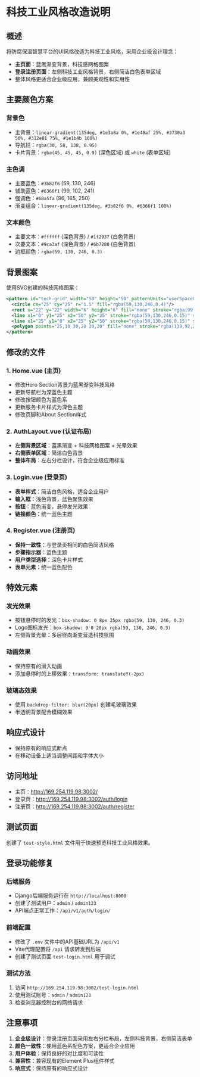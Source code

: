 # 科技工业风格改造说明

## 概述
将防腐保温智慧平台的UI风格改造为科技工业风格，采用企业级设计理念：
- **主页面**：蓝黑渐变背景，科技感网格图案
- **登录注册页面**：左侧科技工业风格背景，右侧简洁白色表单区域
- 整体风格更适合企业级应用，兼顾美观性和实用性

## 主要颜色方案

### 背景色
- 主背景：`linear-gradient(135deg, #1e3a8a 0%, #1e40af 25%, #3730a3 50%, #312e81 75%, #1e1b4b 100%)`
- 导航栏：`rgba(30, 58, 138, 0.95)`
- 卡片背景：`rgba(45, 45, 45, 0.9)` (深色区域) 或 `white` (表单区域)

### 主色调
- 主要蓝色：`#3b82f6` (59, 130, 246)
- 辅助蓝色：`#6366f1` (99, 102, 241)
- 强调色：`#60a5fa` (96, 165, 250)
- 渐变组合：`linear-gradient(135deg, #3b82f6 0%, #6366f1 100%)`

### 文本颜色
- 主要文本：`#ffffff` (深色背景) / `#1f2937` (白色背景)
- 次要文本：`#9ca3af` (深色背景) / `#6b7280` (白色背景)
- 边框颜色：`rgba(59, 130, 246, 0.3)`

## 背景图案
使用SVG创建的科技网格图案：
```svg
<pattern id="tech-grid" width="50" height="50" patternUnits="userSpaceOnUse">
  <circle cx="25" cy="25" r="1.5" fill="rgba(59,130,246,0.4)"/>
  <rect x="22" y="22" width="6" height="6" fill="none" stroke="rgba(99,102,241,0.3)" stroke-width="0.5"/>
  <line x1="0" y1="25" x2="50" y2="25" stroke="rgba(59,130,246,0.15)" stroke-width="0.5"/>
  <line x1="25" y1="0" x2="25" y2="50" stroke="rgba(59,130,246,0.15)" stroke-width="0.5"/>
  <polygon points="25,10 30,20 20,20" fill="none" stroke="rgba(139,92,246,0.2)" stroke-width="0.5"/>
</pattern>
```

## 修改的文件

### 1. Home.vue (主页)
- 修改Hero Section背景为蓝黑渐变科技风格
- 更新导航栏为深蓝色主题
- 修改按钮颜色为蓝色系
- 更新服务卡片样式为深色主题
- 修改页脚和About Section样式

### 2. AuthLayout.vue (认证布局)
- **左侧背景区域**：蓝黑渐变 + 科技网格图案 + 光晕效果
- **右侧表单区域**：简洁白色背景
- **整体布局**：左右分栏设计，符合企业级应用标准

### 3. Login.vue (登录页)
- **表单样式**：简洁白色风格，适合企业用户
- **输入框**：浅色背景，蓝色聚焦效果
- **按钮**：蓝色渐变，悬停发光效果
- **链接颜色**：统一蓝色主题

### 4. Register.vue (注册页)
- **保持一致性**：与登录页相同的白色简洁风格
- **步骤指示器**：蓝色主题
- **用户类型选择**：深色卡片样式
- **表单元素**：统一蓝色配色

## 特效元素

### 发光效果
- 按钮悬停时的发光：`box-shadow: 0 8px 25px rgba(59, 130, 246, 0.3)`
- Logo图标发光：`box-shadow: 0 0 20px rgba(59, 130, 246, 0.3)`
- 左侧背景光晕：多层径向渐变营造科技氛围

### 动画效果
- 保持原有的滑入动画
- 添加悬停时的上移效果：`transform: translateY(-2px)`

### 玻璃态效果
- 使用 `backdrop-filter: blur(20px)` 创建毛玻璃效果
- 半透明背景配合模糊效果

## 响应式设计
- 保持原有的响应式断点
- 在移动设备上适当调整间距和字体大小

## 访问地址
- 主页：http://169.254.119.98:3002/
- 登录页：http://169.254.119.98:3002/auth/login
- 注册页：http://169.254.119.98:3002/auth/register

## 测试页面
创建了 `test-style.html` 文件用于快速预览科技工业风格效果。

## 登录功能修复

### 后端服务
- Django后端服务运行在 `http://localhost:8000`
- 创建了测试用户：`admin` / `admin123`
- API端点正常工作：`/api/v1/auth/login/`

### 前端配置
- 修改了 `.env` 文件中的API基础URL为 `/api/v1`
- Vite代理配置将 `/api` 请求转发到后端
- 创建了测试页面 `test-login.html` 用于调试

### 测试方法
1. 访问 `http://169.254.119.98:3002/test-login.html`
2. 使用测试账号：`admin` / `admin123`
3. 检查浏览器控制台的网络请求

## 注意事项
1. **企业级设计**：登录注册页面采用左右分栏布局，左侧科技背景，右侧简洁表单
2. **颜色一致性**：使用蓝色系配色方案，更适合企业应用
3. **用户体验**：保持良好的对比度和可读性
4. **兼容性**：兼容现有的Element Plus组件样式
5. **响应式**：保持原有的响应式设计
